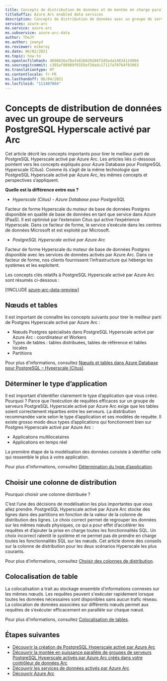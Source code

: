 ```yaml
---
title: Concepts de distribution de données et de montée en charge parallèle avec un groupe de serveurs PostgreSQL Hyperscale activé par Arc
titleSuffix: Azure Arc enabled data services
description: Concepts de distribution de données avec un groupe de serveurs PostgreSQL Hyperscale activé par Arc
services: azure-arc
ms.service: azure-arc
ms.subservice: azure-arc-data
author: TheJY
ms.author: jeanyd
ms.reviewer: mikeray
ms.date: 06/02/2021
ms.topic: how-to
ms.openlocfilehash: 4698826a78afe816029288f2d5eda14834124904
ms.sourcegitcommit: c385af80989f6555ef3dadc17117a78764f83963
ms.translationtype: HT
ms.contentlocale: fr-FR
ms.lasthandoff: 06/04/2021
ms.locfileid: "111407804"
---
```

# <a name="concepts-for-distributing-data-with-arc-enabled-postgresql-hyperscale-server-group"></a>Concepts de distribution de données avec un groupe de serveurs PostgreSQL Hyperscale activé par Arc

Cet article décrit les concepts importants pour tirer le meilleur parti de PostgreSQL Hyperscale activé par Azure Arc.
Les articles liés ci-dessous pointent vers les concepts expliqués pour Azure Database pour PostgreSQL Hyperscale (Citus). Comme ils s’agit de la même technologie que PostgreSQL Hyperscale activé par Azure Arc, les mêmes concepts et perspectives s’appliquent.

**Quelle est la différence entre eux ?**
- _Hyperscale (Citus) - Azure Database pour PostgreSQL_

Facteur de forme Hyperscale du moteur de base de données Postgres disponible en qualité de base de données en tant que service dans Azure (PaaS). Il est optimisé par l’extension Citus qui active l’expérience Hyperscale. Dans ce facteur de forme, le service s’exécute dans les centres de données Microsoft et est exploité par Microsoft.

- _PostgreSQL Hyperscale activé par Azure Arc_

Facteur de forme Hyperscale du moteur de base de données Postgres disponible avec les services de données activés par Azure Arc. Dans ce facteur de forme, nos clients fournissent l’infrastructure qui héberge les systèmes et les exploitent.

Les concepts clés relatifs à PostgreSQL Hyperscale activé par Azure Arc sont résumés ci-dessous :

[!INCLUDE [azure-arc-data-preview](../../../includes/azure-arc-data-preview.md)]

## <a name="nodes-and-tables"></a>Nœuds et tables
Il est important de connaître les concepts suivants pour tirer le meilleur parti de Postgres Hyperscale activé par Azure Arc :
- Nœuds Postgres spécialisés dans PostgreSQL Hyperscale activé par Azure Arc : coordinateur et Workers
- Types de tables : tables distribuées, tables de référence et tables locales
- Partitions

Pour plus d’informations, consultez [Nœuds et tables dans Azure Database pour PostgreSQL – Hyperscale (Citus)](../../postgresql/concepts-hyperscale-nodes.md). 

## <a name="determine-the-application-type"></a>Déterminer le type d’application
Il est important d’identifier clairement le type d’application que vous créez. Pourquoi ? Parce que l’exécution de requêtes efficaces sur un groupe de serveurs PostgreSQL Hyperscale activé par Azure Arc exige que les tables soient correctement réparties entre les serveurs. La distribution recommandée varie selon le type d’application et ses modèles de requête. Il existe grosso modo deux types d’applications qui fonctionnent bien sur Postgres Hyperscale activé par Azure Arc :
- Applications multilocataires
- Applications en temps réel

La première étape de la modélisation des données consiste à identifier celle qui ressemble le plus à votre application.

Pour plus d’informations, consultez [Détermination du type d’application](../../postgresql/concepts-hyperscale-app-type.md).


## <a name="choose-a-distribution-column"></a>Choisir une colonne de distribution
Pourquoi choisir une colonne distribuée ?

C’est l’une des décisions de modélisation les plus importantes que vous allez prendre. PostgreSQL Hyperscale activé par Azure Arc stocke des lignes dans des partitions en fonction de la valeur de la colonne de distribution des lignes. Le choix correct permet de regrouper les données sur les mêmes nœuds physiques, ce qui a pour effet d’accélérer les requêtes et d’ajouter la prise en charge toutes les fonctionnalités SQL. Un choix incorrect ralentit le système et ne permet pas de prendre en charge toutes les fonctionnalités SQL sur les nœuds. Cet article donne des conseils sur la colonne de distribution pour les deux scénarios Hyperscale les plus courants.

Pour plus d’informations, consultez [Choisir des colonnes de distribution](../../postgresql/concepts-hyperscale-choose-distribution-column.md).


## <a name="table-colocation"></a>Colocalisation de table

La colocalisation a trait au stockage ensemble d’informations connexes sur les mêmes nœuds. Les requêtes peuvent s'exécuter rapidement lorsque toutes les données nécessaires sont disponibles sans aucun trafic réseau. La colocation de données associées sur différents nœuds permet aux requêtes de s’exécuter efficacement en parallèle sur chaque nœud.

Pour plus d’informations, consultez [Colocalisation de tables](../../postgresql/concepts-hyperscale-colocation.md).


## <a name="next-steps"></a>Étapes suivantes
- [Découvrir la création de PostgreSQL Hyperscale activé par Azure Arc](create-postgresql-hyperscale-server-group.md)
- [Découvrir la montée en puissance parallèle de groupes de serveurs PostgreSQL Hyperscale activés par Azure Arc créés dans votre contrôleur de données Arc](scale-out-in-postgresql-hyperscale-server-group.md)
- [Découvrir les services de données activés par Azure Arc](https://azure.microsoft.com/services/azure-arc/hybrid-data-services)
- [Découvrir Azure Arc](https://aka.ms/azurearc)

